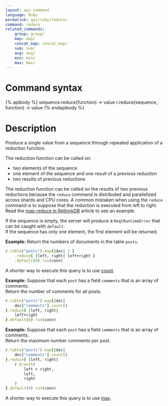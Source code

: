 ```yaml
---
layout: api-command
language: Ruby
permalink: api/ruby/reduce/
command: reduce
related_commands:
    group: group/
    map: map/
    concat_map: concat_map/
    sum: sum/
    avg: avg/
    min: min/
    max: max/
---
```


# Command syntax #

{% apibody %}
sequence.reduce(function) &rarr; value
r.reduce(sequence, function) &rarr; value
{% endapibody %}

# Description #

Produce a single value from a sequence through repeated application of a reduction function.

The reduction function can be called on:

- two elements of the sequence
- one element of the sequence and one result of a previous reduction
- two results of previous reductions

The reduction function can be called on the results of two previous reductions because the
`reduce` command is distributed and parallelized across shards and CPU cores. A common
mistaken when using the `reduce` command is to suppose that the reduction is executed
from left to right. Read the [map-reduce in RethinkDB](/docs/map-reduce/) article to
see an example.

If the sequence is empty, the server will produce a `ReqlRuntimeError` that can be
caught with `default`.  
If the sequence has only one element, the first element will be returned.


__Example:__ Return the numbers of documents in the table `posts`.

```rb
r.table("posts").map{|doc| 1 }
    .reduce{ |left, right| left+right }
    .default(0).run(conn)
```

A shorter way to execute this query is to use [count](/api/ruby/count).

__Example:__ Suppose that each `post` has a field `comments` that is an array of
comments.  
Return the number of comments for all posts.

```rb
r.table("posts").map{|doc|
    doc["comments"].count()
}.reduce{ |left, right|
    left+right
}.default(0).run(conn)
```


__Example:__ Suppose that each `post` has a field `comments` that is an array of
comments.  
Return the maximum number comments per post.

```rb
r.table("posts").map{|doc|
    doc["comments"].count()
}.reduce{ |left, right|
    r.branch(
        left > right,
        left,
        right
    )
}.default(0).run(conn)
```

A shorter way to execute this query is to use [max](/api/ruby/max).
